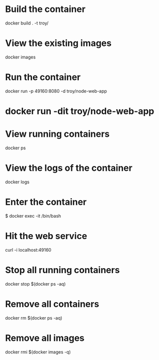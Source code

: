 # Build the container
docker build . -t troy/<imagename>

# View the existing images
docker images

# Run the container
docker run -p 49160:8080 -d troy/node-web-app
# docker run -dit troy/node-web-app

# View running containers
docker ps

# View the logs of the container
docker logs <container id>

# Enter the container
$ docker exec -it <container id> /bin/bash

# Hit the web service

curl -i localhost:49160

# Stop all running containers
docker stop $(docker ps -aq)

# Remove all containers
docker rm $(docker ps -aq)

# Remove all images
docker rmi $(docker images -q)
